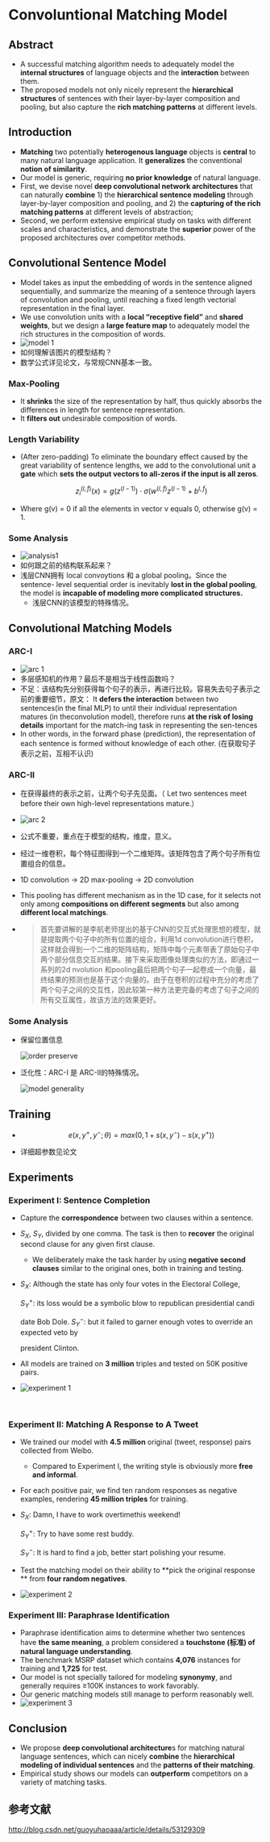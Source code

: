 # Convoluntional Matching Model

## Abstract

- A successful matching algorithm needs to adequately model the **internal structures** of language objects and the **interaction** between them.
- The proposed models not only nicely represent the **hierarchical structures** of sentences with their layer-by-layer composition and pooling, but also capture the **rich matching patterns** at different levels.

## Introduction

* **Matching** two potentially **heterogenous language** objects is **central** to many natural language application. It **generalizes** the conventional **notion of similarity**.
* Our model is generic, requiring **no prior knowledge** of natural language.
* First, we devise novel **deep convolutional network architectures** that can naturally **combine** 1) the **hierarchical sentence modeling** through
  layer-by-layer composition and pooling, and 2) the **capturing of the rich matching patterns** at different levels of abstraction; 
* Second, we perform extensive empirical study on tasks with different
  scales and characteristics, and demonstrate the **superior** power of the proposed architectures over competitor methods.

## Convolutional Sentence Model

* Model takes as input the embedding of words in the sentence aligned sequentially, and summarize the meaning of a sentence through
  layers of convolution and pooling, until reaching a fixed length vectorial representation in the final layer.	
* We use convolution units with a **local “receptive field”** and **shared weights**, but we design a **large feature map** to adequately model the rich structures in the composition of words.
* ![model 1](./model-1.png)
* 如何理解该图片的模型结构？
* 数学公式详见论文，与常规CNN基本一致。

### Max-Pooling

* It **shrinks** the size of the representation by half, thus quickly
  absorbs the differences in length for sentence representation.
* It **filters out** undesirable composition of words.

### Length Variability

* (After zero-padding) To eliminate the boundary effect caused by the great variability of sentence lengths, we add to the convolutional unit a **gate** which **sets the output vectors to all-zeros if the input is all zeros**. 	

  $$z_i^{(l,f)}(x)=g(z^{(l-1)})\cdot \sigma (w^{(l,f)}z^{(l-1)}+b^{l,f})$$

* Where g(v) = 0 if all the elements in vector v equals 0, otherwise g(v) = 1. 

### Some Analysis

* ![analysis1](./analysis-1.png)
* 如何跟之前的结构联系起来？
* 浅层CNN拥有 local convoytions 和 a global pooling。Since the sentence-
  level sequential order is inevitably **lost in the global pooling**, the model is **incapable of modeling more complicated structures.**
  * 浅层CNN的该模型的特殊情况。		

## Convolutional Matching Models

### ARC-I

* ![arc 1](./arc-1.png)
* 多层感知机的作用？最后不是相当于线性函数吗？
* 不足：该结构先分别获得每个句子的表示，再进行比较。容易失去句子表示之前的重要细节，原文： It **defers the interaction** between two sentences(in the final MLP) to until their individual representation matures (in theconvolution model), therefore runs **at the risk of losing details** important for the match-ing task in representing the sen-tences
* In other words, in the forward phase (prediction), the representation of each sentence is formed without knowledge of each other. (在获取句子表示之前，互相不认识)

### ARC-II

* 在获得最终的表示之前，让两个句子先见面。（ Let two sentences
  meet before their own high-level representations mature.）

* ![arc 2](./arc-2.png)

* 公式不重要，重点在于模型的结构，维度，意义。

* 经过一维卷积，每个特征图得到一个二维矩阵。该矩阵包含了两个句子所有位置组合的信息。

* 1D convolution -> 2D max-pooling -> 2D convolution

* This pooling has different mechanism as in the 1D case, for it selects not only among **compositions on different segments** but also among **different local matchings**.

* > 首先要讲解的是李航老师提出的基于CNN的交互式处理思想的模型，就是提取两个句子中的所有位置的组合，利用1d convolution进行卷积，这样就会得到一个二维的矩阵结构，矩阵中每个元素带表了原始句子中两个部分信息交互的结果。接下来采取图像处理类似的方法，即通过一系列的2d nvolution 和pooling最后把两个句子一起卷成一个向量，最终结果的预测也是基于这个向量的。由于在卷积的过程中充分的考虑了两个句子之间的交互性，因此较第一种方法更完备的考虑了句子之间的所有交互属性，故该方法的效果更好。

### Some Analysis

* 保留位置信息

  ![order preserve](./order-preserve.png)

* 泛化性：ARC-I 是 ARC-II的特殊情况。

  ![model generality](./model-generality.png)

## Training

* $$e(x,y^+,y^-; \theta)=max(0,1+s(x,y^-)-s(x,y^+))$$


* 详细超参数见论文

## Experiments

### Experiment I: Sentence Completion

* Capture the **correspondence** between two clauses within a sentence.

* $S_X$, $S_Y$, divided by one comma. The task is then to **recover** the original second clause for any given first clause.

  * We deliberately make the task harder by using **negative second clauses** similar to the original ones, both in training and testing.

* $S_X$: Although the state has only four votes in the Electoral College, 

  $S_Y^+$: its loss would be a symbolic blow to republican presidential candi

  date Bob Dole.
  $S_Y^-$: but it failed to garner enough votes to override an expected veto by

  president Clinton.

* All models are trained on **3 million** triples and tested on 50K positive pairs.

* ![experiment 1](./experiment-1.png)


  ​	

### Experiment II: Matching A Response to A Tweet

* We trained our model with **4.5 million** original (tweet, response)
  pairs collected from Weibo.

  * Compared to Experiment I, the writing style is obviously more **free and informal**. 

* For each positive pair, we find ten random responses as negative examples, rendering **45 million triples** for training.

* $S_X$: Damn, I have to work overtimethis weekend!

  $S_Y^+$: Try to have some rest buddy.

  $S^-_Y$: It is hard to find a job, better start polishing your resume.

* Test the matching model on their ability to **pick the original response ** from **four random negatives**.

* ![experiment 2](./experiment-2.png)

### Experiment III: Paraphrase Identification

* Paraphrase identification aims to determine whether two sentences have **the same meaning**, a problem considered a **touchstone (标准) of natural language understanding**.
* The benchmark MSRP dataset which contains **4,076** instances for training and **1,725** for test. 
* Our model is not specially tailored for modeling **synonymy**, and generally requires ≥100K instances to work favorably. 
* Our generic matching models still manage to perform reasonably well.
* ![experiment 3](./experiment-3.png)



## Conclusion

- We propose **deep convolutional architecture**s for matching natural language sentences, which can nicely **combine** the **hierarchical** **modeling of individual sentences** and the **patterns of their matching**.
- Empirical study shows our models can **outperform** competitors on a variety of matching tasks.

##  参考文献

http://blog.csdn.net/guoyuhaoaaa/article/details/53129309				
​		
​	

​			
​		
​	


​			
​		
​	